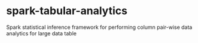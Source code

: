 # spark-tabular-analytics
Spark statistical inference framework for performing column pair-wise data analytics for large data table
